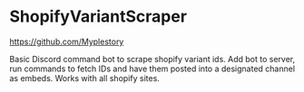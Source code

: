 # ShopifyVariantScraper
https://github.com/Myplestory

Basic Discord command bot to scrape shopify variant ids.
Add bot to server, run commands to fetch IDs and have them posted into a designated channel as embeds.
Works with all shopify sites.
